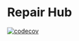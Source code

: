 # Repair Hub
[![codecov](https://codecov.io/gh/sursindmitry/repair-hub/graph/badge.svg?token=3ELIXYK887)](https://codecov.io/gh/sursindmitry/repair-hub)